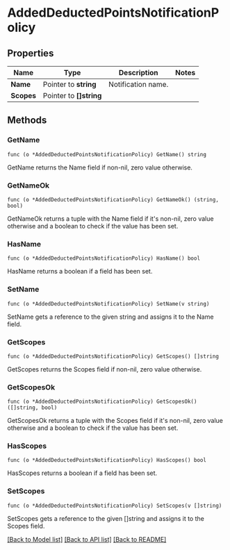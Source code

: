 # AddedDeductedPointsNotificationPolicy

## Properties

Name | Type | Description | Notes
------------ | ------------- | ------------- | -------------
**Name** | Pointer to **string** | Notification name. | 
**Scopes** | Pointer to **[]string** |  | 

## Methods

### GetName

`func (o *AddedDeductedPointsNotificationPolicy) GetName() string`

GetName returns the Name field if non-nil, zero value otherwise.

### GetNameOk

`func (o *AddedDeductedPointsNotificationPolicy) GetNameOk() (string, bool)`

GetNameOk returns a tuple with the Name field if it's non-nil, zero value otherwise
and a boolean to check if the value has been set.

### HasName

`func (o *AddedDeductedPointsNotificationPolicy) HasName() bool`

HasName returns a boolean if a field has been set.

### SetName

`func (o *AddedDeductedPointsNotificationPolicy) SetName(v string)`

SetName gets a reference to the given string and assigns it to the Name field.

### GetScopes

`func (o *AddedDeductedPointsNotificationPolicy) GetScopes() []string`

GetScopes returns the Scopes field if non-nil, zero value otherwise.

### GetScopesOk

`func (o *AddedDeductedPointsNotificationPolicy) GetScopesOk() ([]string, bool)`

GetScopesOk returns a tuple with the Scopes field if it's non-nil, zero value otherwise
and a boolean to check if the value has been set.

### HasScopes

`func (o *AddedDeductedPointsNotificationPolicy) HasScopes() bool`

HasScopes returns a boolean if a field has been set.

### SetScopes

`func (o *AddedDeductedPointsNotificationPolicy) SetScopes(v []string)`

SetScopes gets a reference to the given []string and assigns it to the Scopes field.


[[Back to Model list]](../README.md#documentation-for-models) [[Back to API list]](../README.md#documentation-for-api-endpoints) [[Back to README]](../README.md)



